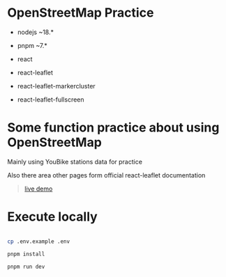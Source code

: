 # OpenStreetMap Practice

- nodejs ~18.*
- pnpm ~7.*

- react
- react-leaflet
- react-leaflet-markercluster
- react-leaflet-fullscreen


# Some function practice about using OpenStreetMap 

Mainly using YouBike stations data for practice

Also there area other pages form official react-leaflet documentation

> [live demo](https://kelvin9314.github.io/osm-react-practice) 


# Execute locally


```bash

cp .env.example .env

pnpm install

pnpm run dev
```

